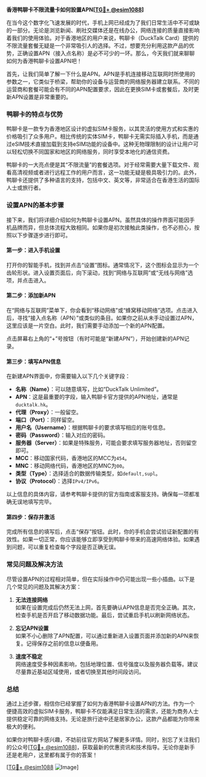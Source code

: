 **香港鸭聊卡不限流量卡如何設置APN[[TG💪+ @esim1088](https://t.me/s/esim1088)]**

在当今这个数字化飞速发展的时代，手机上网已经成为了我们日常生活中不可或缺的一部分。无论是浏览新闻、刷社交媒体还是在线办公，网络连接的质量直接影响着我们的使用体验。对于香港地区的用户来说，鸭聊卡（DuckTalk Card）提供的不限流量套餐无疑是一个非常吸引人的选择。不过，想要充分利用这款产品的优势，正确设置APN（接入点名称）是必不可少的一环。那么，今天我们就来聊聊如何为香港鸭聊卡设置APN吧！

首先，让我们简单了解一下什么是APN。APN是手机连接移动互联网时所使用的参数之一，它类似于桥梁，帮助你的设备与运营商的网络服务器建立联系。不同的运营商和套餐可能会有不同的APN配置要求，因此在更换SIM卡或套餐后，及时更新APN设置是非常重要的。

### 鸭聊卡的特点与优势

鸭聊卡是一款专为香港地区设计的虚拟SIM卡服务，以其灵活的使用方式和实惠的价格吸引了众多用户。相比传统的实体SIM卡，鸭聊卡无需实际插入手机，而是通过eSIM技术直接加载到支持eSIM功能的设备中。这种无物理限制的设计让用户可以轻松切换不同国家和地区的网络服务，同时享受本地化的通信资费。

鸭聊卡的一大亮点便是其“不限流量”的套餐选项。对于经常需要大量下载文件、观看高清视频或者进行远程工作的用户而言，这一功能无疑是极具吸引力的。此外，鸭聊卡还提供了多种语言的支持，包括中文、英文等，非常适合在香港生活的国际人士或旅行者。

### 设置APN的基本步骤

接下来，我们将详细介绍如何为鸭聊卡设置APN。虽然具体的操作界面可能因手机品牌而异，但总体流程大致相同。如果你是初次接触此类操作，也不必担心，按照以下步骤逐步进行即可。

#### 第一步：进入手机设置

打开你的智能手机，找到并点击“设置”图标。通常情况下，这个图标会显示为一个齿轮形状。进入设置页面后，向下滚动，找到“网络与互联网”或“无线与网络”选项，并点击进入。

#### 第二步：添加新APN

在“网络与互联网”菜单下，你会看到“移动网络”或“蜂窝移动网络”选项。点击进入后，寻找“接入点名称（APN）”或类似的条目。如果你之前从未手动设置过APN，这里应该是一片空白。此时，我们需要手动添加一个新的APN配置。

点击屏幕右上角的“+”号按钮（有时可能是“新建APN”），开始创建新的APN记录。

#### 第三步：填写APN信息

在新建APN界面中，你需要输入以下几个关键字段：

- **名称（Name）**：可以随意填写，比如“DuckTalk Unlimited”。
- **APN**：这是最重要的字段，输入鸭聊卡官方提供的APN地址，通常是`ducktalk.hk`。
- **代理（Proxy）**：一般留空。
- **端口（Port）**：同样留空。
- **用户名（Username）**：根据鸭聊卡的要求填写相应的账号信息。
- **密码（Password）**：输入对应的密码。
- **服务器（Server）**：如果是特殊服务，可能会要求填写服务器地址，否则留空即可。
- **MCC**：移动国家代码，香港地区的MCC为`454`。
- **MNC**：移动网络代码，香港地区的MNC为`00`。
- **类型（Type）**：选择适合的数据传输类型，如`default,supl`。
- **协议（Protocol）**：选择`IPv4/IPv6`。

以上信息的具体内容，请参考鸭聊卡提供的官方指南或客服支持。确保每一项都准确无误地填写完毕。

#### 第四步：保存并激活

完成所有信息的填写后，点击“保存”按钮。此时，你的手机会尝试验证新配置的有效性。如果一切正常，你应该能够立即享受到鸭聊卡带来的高速网络体验。如果遇到问题，可以重复检查每个字段是否正确无误。

### 常见问题及解决方法

尽管设置APN的过程相对简单，但在实际操作中仍可能出现一些小插曲。以下是几个常见的问题及其解决方案：

1. **无法连接网络**  
   如果在设置完成后仍然无法上网，首先要确认APN信息是否完全正确。其次，检查手机是否开启了移动数据功能。最后，尝试重启手机以刷新网络状态。

2. **忘记APN设置**  
   如果不小心删除了APN配置，可以通过重新进入设置页面并添加新的APN来恢复。记得保存之前的信息以便备用。

3. **速度不稳定**  
   网络速度受多种因素影响，包括地理位置、信号强度以及服务器负载等。建议尽量靠近基站区域使用，或者切换至其他时间段访问。

### 总结

通过上述步骤，相信你已经掌握了如何为香港鸭聊卡设置APN的方法。作为一个便捷高效的虚拟SIM卡服务，鸭聊卡不仅能满足日常生活的需求，还能为商务人士提供稳定可靠的网络支持。无论是旅行途中还是居家办公，这款产品都能为你带来极大的便利。

如果你对鸭聊卡感兴趣，不妨前往官方网站了解更多详情。同时，别忘了关注我们的公众号[[TG💪+ @esim1088](https://t.me/s/esim1088)]，获取最新的优惠资讯和技术指导。无论你是新手还是老用户，这里都有属于你的答案！

[[TG💪+ @esim1088](https://t.me/s/esim1088) ![Image](https://i.postimg.cc/4NQfJmqS/Snipaste-2025-05-13-00-14-12.png)]